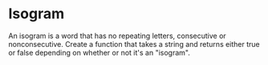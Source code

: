 # Isogram
An isogram is a word that has no repeating letters, consecutive or nonconsecutive. Create a function that takes a string and returns either true or false depending on whether or not it's an "isogram".

